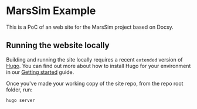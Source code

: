 # MarsSim Example

This is a PoC of an web site for the MarsSim project based on Docsy.


## Running the website locally

Building and running the site locally requires a recent `extended` version of [Hugo](https://gohugo.io).
You can find out more about how to install Hugo for your environment in our
[Getting started](https://www.docsy.dev/docs/getting-started/#prerequisites-and-installation) guide.

Once you've made your working copy of the site repo, from the repo root folder, run:

```bash
hugo server
```


[Docsy user guide]: https://docsy.dev/docs
[Docsy]: https://github.com/google/docsy
[example.docsy.dev]: https://example.docsy.dev
